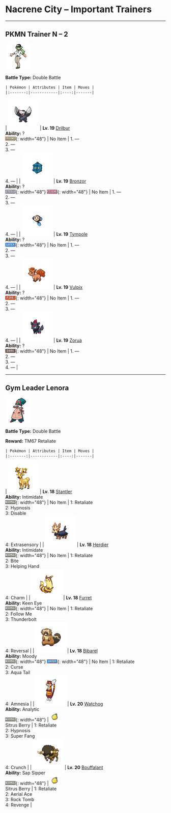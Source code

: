 # Nacrene City – Important Trainers

---

## PKMN Trainer N – 2

![PKMN Trainer N – 2](../../assets/important_trainers/n.png "PKMN Trainer N – 2")

**Battle Type:** Double Battle

    | Pokémon | Attributes | Item | Moves |
    |:-------:|------------|:----:|-------|
| ![Drilbur](../../assets/sprites/drilbur/front.png "Drilbur: It can dig through the ground at a speed of 30 mph. It could give a car running aboveground a good race.") | **Lv. 19** [Drilbur](../../pokemon/drilbur.md/)<br>**Ability:** ?<br>![ground](../../assets/types/ground.png "Ground"){: width="48"} | No Item | 1. —<br>2. —<br>3. —<br>4. — |
| ![Bronzor](../../assets/sprites/bronzor/front.png "Bronzor: There are researchers who believe this Pokémon reflected like a mirror in the distant past.") | **Lv. 19** [Bronzor](../../pokemon/bronzor.md/)<br>**Ability:** ?<br>![steel](../../assets/types/steel.png "Steel"){: width="48"} ![psychic](../../assets/types/psychic.png "Psychic"){: width="48"} | No Item | 1. —<br>2. —<br>3. —<br>4. — |
| ![Tympole](../../assets/sprites/tympole/front.png "Tympole: They warn others of danger by vibrating their cheeks to create a high-pitched sound.") | **Lv. 19** [Tympole](../../pokemon/tympole.md/)<br>**Ability:** ?<br>![water](../../assets/types/water.png "Water"){: width="48"} | No Item | 1. —<br>2. —<br>3. —<br>4. — |
| ![Vulpix](../../assets/sprites/vulpix/front.png "Vulpix: It controls balls of fire. As it grows, its six tails split from their tips to make more tails.") | **Lv. 19** [Vulpix](../../pokemon/vulpix.md/)<br>**Ability:** ?<br>![fire](../../assets/types/fire.png "Fire"){: width="48"} | No Item | 1. —<br>2. —<br>3. —<br>4. — |
| ![Zorua](../../assets/sprites/zorua/front.png "Zorua: It changes into the forms of others to surprise them. Apparently, it often transforms into a silent child.") | **Lv. 19** [Zorua](../../pokemon/zorua.md/)<br>**Ability:** ?<br>![dark](../../assets/types/dark.png "Dark"){: width="48"} | No Item | 1. —<br>2. —<br>3. —<br>4. — |

---

## Gym Leader Lenora

![Gym Leader Lenora](../../assets/important_trainers/lenora.png "Gym Leader Lenora")

**Battle Type:** Double Battle

**Reward:** TM67 Retaliate

    | Pokémon | Attributes | Item | Moves |
    |:-------:|------------|:----:|-------|
| ![Stantler](../../assets/sprites/stantler/front.png "Stantler: Staring at its antlers creates an odd sensation as if one were being drawn into their centers.") | **Lv. 18** [Stantler](../../pokemon/stantler.md/)<br>**Ability:** <span class="tooltip" title="Lowers the foe’s Attack stat.">Intimidate</span><br>![normal](../../assets/types/normal.png "Normal"){: width="48"} | No Item | 1: <span class='tooltip' title='The user gets revenge for a fainted ally. If an ally fainted in the previous turn, this attack’s damage increases.'>Retaliate</span><br>2: <span class='tooltip' title='The user employs hypnotic suggestion to make the target fall into a deep sleep.'>Hypnosis</span><br>3: <span class='tooltip' title='For four turns, this move prevents the target from using the move it last used.'>Disable</span><br>4: <span class='tooltip' title='The user attacks with an odd, unseeable power. It may also make the target flinch.'>Extrasensory</span> |
| ![Herdier](../../assets/sprites/herdier/front.png "Herdier: It has black, cape-like fur that is very hard and decreases the amount of damage it receives.") | **Lv. 18** [Herdier](../../pokemon/herdier.md/)<br>**Ability:** <span class="tooltip" title="Lowers the foe’s Attack stat.">Intimidate</span><br>![normal](../../assets/types/normal.png "Normal"){: width="48"} | No Item | 1: <span class='tooltip' title='The user gets revenge for a fainted ally. If an ally fainted in the previous turn, this attack’s damage increases.'>Retaliate</span><br>2: <span class='tooltip' title='The target is bitten with viciously sharp fangs. It may make the target flinch.'>Bite</span><br>3: <span class='tooltip' title='The user assists an ally by boosting the power of its attack.'>Helping Hand</span><br>4: <span class='tooltip' title='The user gazes at the target rather charmingly, making it less wary. The target’s Attack is harshly lowered.'>Charm</span> |
| ![Furret](../../assets/sprites/furret/front.png "Furret: The mother puts its offspring to sleep by curling up around them. It corners foes with speed.") | **Lv. 18** [Furret](../../pokemon/furret.md/)<br>**Ability:** <span class="tooltip" title="Prevents other Pokémon from lowering accuracy.">Keen Eye</span><br>![normal](../../assets/types/normal.png "Normal"){: width="48"} | No Item | 1: <span class='tooltip' title='The user gets revenge for a fainted ally. If an ally fainted in the previous turn, this attack’s damage increases.'>Retaliate</span><br>2: <span class='tooltip' title='The user draws attention to itself, making all targets take aim only at the user.'>Follow Me</span><br>3: <span class='tooltip' title='A strong electric blast is loosed at the target. It may also leave the target with paralysis.'>Thunderbolt</span><br>4: <span class='tooltip' title='An all-out attack that becomes more powerful the less HP the user has.'>Reversal</span> |
| ![Bibarel](../../assets/sprites/bibarel/front.png "Bibarel: A river dammed by Bibarel will never overflow its banks, which is appreciated by people nearby.") | **Lv. 18** [Bibarel](../../pokemon/bibarel.md/)<br>**Ability:** <span class="tooltip" title="Raises one stat and lowers another.">Moody</span><br>![normal](../../assets/types/normal.png "Normal"){: width="48"} ![water](../../assets/types/water.png "Water"){: width="48"} | No Item | 1: <span class='tooltip' title='The user gets revenge for a fainted ally. If an ally fainted in the previous turn, this attack’s damage increases.'>Retaliate</span><br>2: <span class='tooltip' title='A move that works differently for the Ghost type than for all other types.'>Curse</span><br>3: <span class='tooltip' title='The user attacks by swinging its tail as if it were a vicious wave in a raging storm.'>Aqua Tail</span><br>4: <span class='tooltip' title='The user temporarily empties its mind to forget its concerns. It sharply raises the user’s Sp. Def stat.'>Amnesia</span> |
| ![Watchog](../../assets/sprites/watchog/front.png "Watchog: When they see an enemy, their tails stand high, and they spit the seeds of berries stored in their cheek pouches.") | **Lv. 20** [Watchog](../../pokemon/watchog.md/)<br>**Ability:** <span class="tooltip" title="Boosts move power when the Pokémon moves last.">Analytic</span><br>![normal](../../assets/types/normal.png "Normal"){: width="48"} | ![Sitrus Berry](../../assets/items/sitrus-berry.png "Sitrus Berry")<br><span class="tooltip" title="If held by a Pokémon, it heals the user’s HP a little.">Sitrus Berry</span> | 1: <span class='tooltip' title='The user gets revenge for a fainted ally. If an ally fainted in the previous turn, this attack’s damage increases.'>Retaliate</span><br>2: <span class='tooltip' title='The user employs hypnotic suggestion to make the target fall into a deep sleep.'>Hypnosis</span><br>3: <span class='tooltip' title='The user chomps hard on the target with its sharp front fangs. It cuts the target’s HP to half.'>Super Fang</span><br>4: <span class='tooltip' title='The user crunches up the target with sharp fangs. It may also lower the target’s Defense stat.'>Crunch</span> |
| ![Bouffalant](../../assets/sprites/bouffalant/front.png "Bouffalant: Their fluffy fur absorbs damage, even if they strike foes with a fierce headbutt.") | **Lv. 20** [Bouffalant](../../pokemon/bouffalant.md/)<br>**Ability:** <span class="tooltip" title="Boosts Attack when hit by a Grass-type move.">Sap Sipper</span><br>![normal](../../assets/types/normal.png "Normal"){: width="48"} | ![Sitrus Berry](../../assets/items/sitrus-berry.png "Sitrus Berry")<br><span class="tooltip" title="If held by a Pokémon, it heals the user’s HP a little.">Sitrus Berry</span> | 1: <span class='tooltip' title='The user gets revenge for a fainted ally. If an ally fainted in the previous turn, this attack’s damage increases.'>Retaliate</span><br>2: <span class='tooltip' title='The user confounds the target with speed, then slashes. The attack lands without fail.'>Aerial Ace</span><br>3: <span class='tooltip' title='Boulders are hurled at the target. It also lowers the target’s Speed by preventing its movement.'>Rock Tomb</span><br>4: <span class='tooltip' title='An attack move that inflicts double the damage if the user has been hurt by the opponent in the same turn.'>Revenge</span> |

